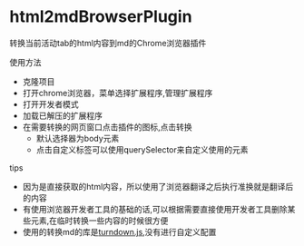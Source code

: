 # html2mdBrowserPlugin
转换当前活动tab的html内容到md的Chrome浏览器插件

使用方法
- 克隆项目
- 打开chrome浏览器，菜单选择扩展程序,管理扩展程序
- 打开开发者模式
- 加载已解压的扩展程序
- 在需要转换的网页窗口点击插件的图标,点击转换
  - 默认选择器为body元素
  - 点击自定义标签可以使用querySelector来自定义使用的元素

tips
- 因为是直接获取的html内容，所以使用了浏览器翻译之后执行准换就是翻译后的内容
- 有使用浏览器开发者工具的基础的话,可以根据需要直接使用开发者工具删除某些元素,在临时转换一些内容的时候很方便
- 使用的转换md的库是[turndown.js](https://github.com/mixmark-io/turndown),没有进行自定义配置
